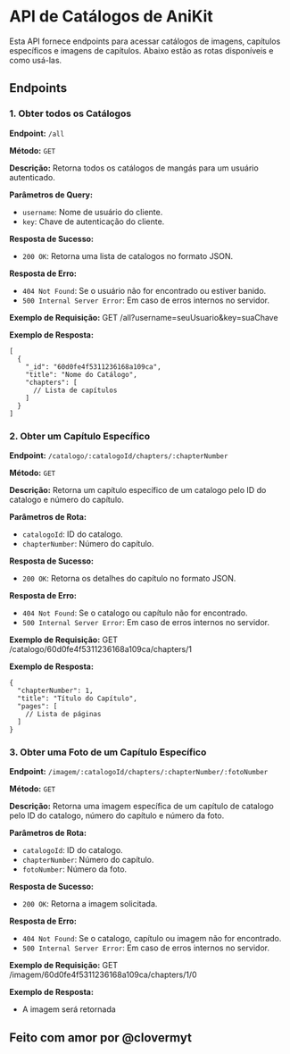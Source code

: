 # API de Catálogos de AniKit

Esta API fornece endpoints para acessar catálogos de imagens, capítulos específicos e imagens de capítulos. Abaixo estão as rotas disponíveis e como usá-las.

## Endpoints

### 1. Obter todos os Catálogos

**Endpoint:** `/all`

**Método:** `GET`

**Descrição:** Retorna todos os catálogos de mangás para um usuário autenticado.

**Parâmetros de Query:**
- `username`: Nome de usuário do cliente.
- `key`: Chave de autenticação do cliente.

**Resposta de Sucesso:**
- `200 OK`: Retorna uma lista de catalogos no formato JSON.

**Resposta de Erro:**
- `404 Not Found`: Se o usuário não for encontrado ou estiver banido.
- `500 Internal Server Error`: Em caso de erros internos no servidor.

**Exemplo de Requisição:**
GET /all?username=seuUsuario&key=suaChave

**Exemplo de Resposta:**
```
[
  {
    "_id": "60d0fe4f5311236168a109ca",
    "title": "Nome do Catálogo",
    "chapters": [
      // Lista de capítulos
    ]
  }
]
```
### 2. Obter um Capítulo Específico

**Endpoint:** `/catalogo/:catalogoId/chapters/:chapterNumber`

**Método:** `GET`

**Descrição:** Retorna um capítulo específico de um catalogo pelo ID do catalogo e número do capítulo.

**Parâmetros de Rota:**
- `catalogoId`: ID do catalogo.
- `chapterNumber`: Número do capítulo.

**Resposta de Sucesso:**
- `200 OK`: Retorna os detalhes do capítulo no formato JSON.

**Resposta de Erro:**
- `404 Not Found`: Se o catalogo ou capítulo não for encontrado.
- `500 Internal Server Error`: Em caso de erros internos no servidor.

**Exemplo de Requisição:**
GET /catalogo/60d0fe4f5311236168a109ca/chapters/1

**Exemplo de Resposta:**
```
{
  "chapterNumber": 1,
  "title": "Título do Capítulo",
  "pages": [
    // Lista de páginas
  ]
}
```

### 3. Obter uma Foto de um Capítulo Específico

**Endpoint:** `/imagem/:catalogoId/chapters/:chapterNumber/:fotoNumber`

**Método:** `GET`

**Descrição:** Retorna uma imagem específica de um capítulo de catalogo pelo ID do catalogo, número do capítulo e número da foto.

**Parâmetros de Rota:**
- `catalogoId`: ID do catalogo.
- `chapterNumber`: Número do capítulo.
- `fotoNumber`: Número da foto.

**Resposta de Sucesso:**
- `200 OK`: Retorna a imagem solicitada.

**Resposta de Erro:**
- `404 Not Found`: Se o catalogo, capítulo ou imagem não for encontrado.
- `500 Internal Server Error`: Em caso de erros internos no servidor.

**Exemplo de Requisição:**
GET /imagem/60d0fe4f5311236168a109ca/chapters/1/0

**Exemplo de Resposta:**
- A imagem será retornada

## Feito com amor por @clovermyt
